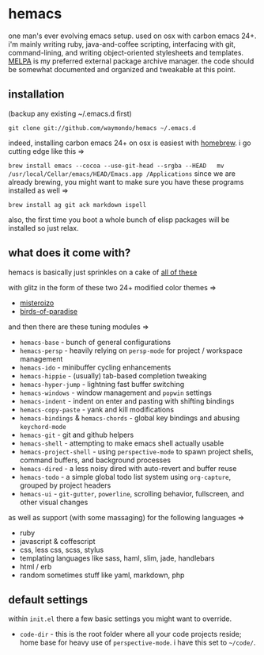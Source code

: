# hemacs

one man's ever evolving emacs setup. used on osx with carbon emacs 24+. i'm mainly writing ruby, java-and-coffee scripting, interfacing with git, command-lining, and writing object-oriented stylesheets and templates. [MELPA](http://melpa.milkbox.net) is my preferred external package archive manager. the code should be somewhat documented and organized and tweakable at this point.

## installation

(backup any existing ~/.emacs.d first)

`git clone git://github.com/waymondo/hemacs ~/.emacs.d`

indeed, installing carbon emacs 24+ on osx is easiest with [homebrew](http://mxcl.github.com/homebrew). i go cutting edge like this =>

`
brew install emacs --cocoa --use-git-head --srgba --HEAD  
mv /usr/local/Cellar/emacs/HEAD/Emacs.app /Applications
`
since we are already brewing, you might want to make sure you have these programs installed as well =>

`brew install ag git ack markdown ispell`

also, the first time you boot a whole bunch of elisp packages will be installed so just relax.

## what does it come with?

hemacs is basically just sprinkles on a cake of [all of these](https://github.com/waymondo/hemacs/blob/master/packages.el)

with glitz in the form of these two 24+ modified color themes =>

- [misteroizo](https://github.com/waymondo/hemacs/blob/master/misteroizo-theme.el)
- [birds-of-paradise](https://github.com/waymondo/hemacs/blob/master/birds-of-paradise-theme.el)

and then there are these tuning modules =>

* `hemacs-base` - bunch of general configurations
* `hemacs-persp` - heavily relying on `persp-mode` for project / workspace management
* `hemacs-ido` - minibuffer cycling enhancements
* `hemacs-hippie` - (usually) tab-based completion tweaking
* `hemacs-hyper-jump` - lightning fast buffer switching
* `hemacs-windows`  - window management and `popwin` settings
* `hemacs-indent` - indent on enter and pasting with shifting bindings
* `hemacs-copy-paste` - yank and kill modifications
* `hemacs-bindings` & `hemacs-chords` - global key bindings and abusing `keychord-mode`
* `hemacs-git` - git and github helpers
* `hemacs-shell` - attempting to make emacs shell actually usable
* `hemacs-project-shell` - using `perspective-mode` to spawn project shells, command buffers, and background processes
* `hemacs-dired` - a less noisy dired with auto-revert and buffer reuse
* `hemacs-todo` - a simple global todo list system using `org-capture`, grouped by project headers
* `hemacs-ui` - `git-gutter`, `powerline`, scrolling behavior, fullscreen, and other visual changes

as well as support (with some massaging) for the following languages =>

- ruby
- javascript & coffescript
- css, less css, scss, stylus
- templating languages like sass, haml, slim, jade, handlebars
- html / erb
- random sometimes stuff like yaml, markdown, php

## default settings

within `init.el` there a few basic settings you might want to override.

* `code-dir` - this is the root folder where all your code projects reside; home base for heavy use of `perspective-mode`. i have this set to `~/code/`.
